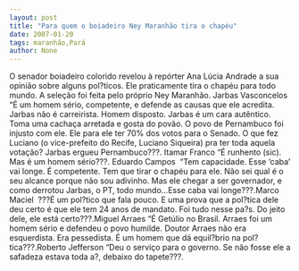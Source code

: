 ```yaml
---
layout: post
title: "Para quem o boiadeiro Ney Maranhão tira o chapéu"
date: 2007-01-20
tags: maranhão,Pará
author: None
---
```

O senador boiadeiro colorido revelou à repórter Ana Lúcia Andrade a sua opinião sobre alguns pol?ticos. 
Ele praticamente tira o chapéu para todo mundo.
A seleção foi feita pelo próprio Ney Maranhão.
Jarbas Vasconcelos 
“É um homem sério, competente, e defende as causas que ele acredita. Jarbas não é carreirista. Homem disposto. Jarbas é um cara autêntico. Toma uma cachaça arretada e gosta do povão. O povo de Pernambuco foi injusto com ele. Ele para ele ter 70% dos votos para o Senado. O que fez Luciano (o vice-prefeito do Recife, Luciano Siqueira) pra ter toda aquela votação? Jarbas ergueu Pernambuco???. Itamar Franco
“É runhento (sic). Mas é um homem sério???.
Eduardo Campos&nbsp;
“Tem capacidade. Esse ‘caba’ vai longe. É competente. Tem que tirar o chapéu para ele. Não sei qual é o seu alcance porque não sou adivinho. Mas ele chegar a ser governador, e como derrotou Jarbas, o PT, todo mundo...Esse caba vai longe???.Marco Maciel&nbsp;
???É um pol?tico que fala pouco. E uma prova que a pol?tica dele deu certo é que ele tem 24 anos de mandato. Foi tudo nesse pa?s. Do jeito dele, ele está certo???.Miguel Arraes 
“É Getúlio no Brasil. Arraes foi um homem sério e defendeu o povo humilde. Doutor Arraes não era esquerdista. Era pessedista. É um homem que dá equil?brio na pol?tica???.Roberto Jefferson 
“Deu o serviço para o governo. Se não fosse ele a safadeza estava toda a?, debaixo do tapete???. 